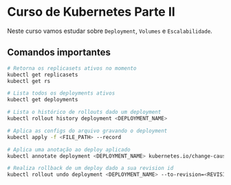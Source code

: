 # Curso de Kubernetes Parte II

Neste curso vamos estudar sobre `Deployment`, `Volumes` e `Escalabilidade`.

## Comandos importantes

```bash
# Retorna os replicasets ativos no momento
kubectl get replicasets
kubectl get rs
```

```bash
# Lista todos os deployments ativos
kubectl get deployments
```

```bash
# Lista o histórico de rollouts dado um deployment
kubectl rollout history deployment <DEPLOYMENT_NAME>
```

```bash
# Aplica as configs do arquivo gravando o deployment
kubectl apply -f <FILE_PATH> --record
```

```bash
# Aplica uma anotação ao deploy aplicado
kubectl annotate deployment <DEPLOYMENT_NAME> kubernetes.io/change-cause="<MESSAGE>"
```

```bash
# Realiza rollback de um deploy dado a sua revision id
kubectl rollout undo deployment <DEPLOYMENT_NAME> --to-revision=<REVISION_ID>
```
